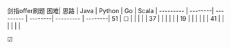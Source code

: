 剑指offer刷题
困难| 思路 | Java | Python | Go | Scala |
--------- | --------| --------- | --------| --------- | --------|
51  | &#9744; |  |  |  |  |
37  |  |  |  |  |  |
19  |  |  |  |  |  |
41  |  |  |  |  |  |

&#9745;